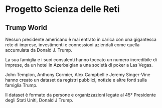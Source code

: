 # Progetto Scienza delle Reti

## Trump World

Nessun presidente americano è mai entrato in carica con una gigantesca rete di imprese, investimenti e connessioni aziendali come quella accumulata da Donald J. Trump. 

La sua famiglia e i suoi consulenti hanno toccato un numero incredibile di imprese, da un hotel in Azerbaigian a una società di poker a Las Vegas.

John Templon, Anthony Cormier, Alex Campbell e Jeremy Singer-Vine hanno creato un dataset da registri pubblici, notizie e altre fonti sulla famiglia Trump.

Il dataset è formato da persone e organizzazioni legate al 45° Presidente degli Stati Uniti, Donald J Trump.
